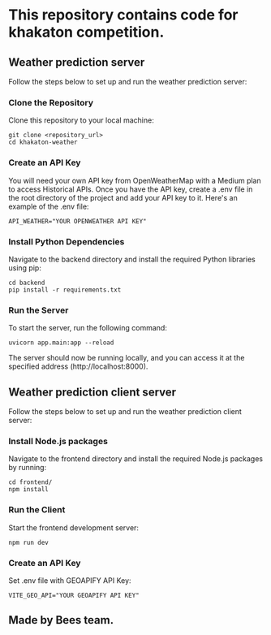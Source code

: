 # This repository contains code for khakaton competition.

## Weather prediction server

Follow the steps below to set up and run the weather prediction server:

### Clone the Repository

Clone this repository to your local machine:

```
git clone <repository_url>
cd khakaton-weather
```

### Create an API Key

You will need your own API key from OpenWeatherMap with a Medium plan to access Historical APIs. Once you have the API key, create a .env file in the root directory of the project and add your API key to it. Here's an example of the .env file:

```
API_WEATHER="YOUR OPENWEATHER API KEY"
```

### Install Python Dependencies

Navigate to the backend directory and install the required Python libraries using pip:

```
cd backend
pip install -r requirements.txt
```

### Run the Server

To start the server, run the following command:

```
uvicorn app.main:app --reload
```

The server should now be running locally, and you can access it at the specified address (http://localhost:8000).

## Weather prediction client server

Follow the steps below to set up and run the weather prediction client server:

### Install Node.js packages

Navigate to the frontend directory and install the required Node.js packages by running:

```
cd frontend/
npm install
```

### Run the Client

Start the frontend development server:

```
npm run dev
```

### Create an API Key

Set .env file with GEOAPIFY API Key:

```
VITE_GEO_API="YOUR GEOAPIFY API KEY"
```

## Made by Bees team.
